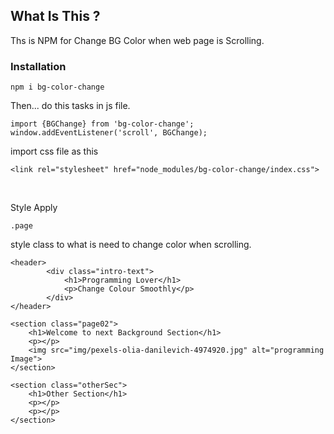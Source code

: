 <h2>What Is This ?</h2>

Ths is NPM for Change BG Color when web page is Scrolling.

<h3>Installation</h3>

`npm i bg-color-change`

Then...
do this tasks in js file.
```
import {BGChange} from 'bg-color-change';
window.addEventListener('scroll', BGChange);
```
import css file as this
```
<link rel="stylesheet" href="node_modules/bg-color-change/index.css">
```
<br>

Style Apply 

```
.page
``` 
style class to what is need to change color when scrolling.
<br>


```
<header>
        <div class="intro-text">
            <h1>Programming Lover</h1>
            <p>Change Colour Smoothly</p>
        </div>
</header>

<section class="page02">
    <h1>Welcome to next Background Section</h1>
    <p></p>
    <img src="img/pexels-olia-danilevich-4974920.jpg" alt="programming Image">
</section>

<section class="otherSec">
    <h1>Other Section</h1>
    <p></p>
    <p></p>
</section>
```